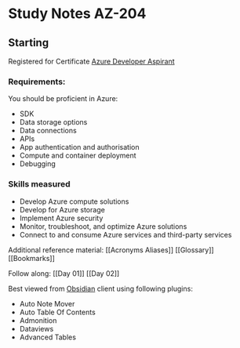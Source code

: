# Study Notes AZ-204

## Starting

Registered for Certificate  [Azure Developer Aspirant](https://learn.microsoft.com/en-us/credentials/certifications/azure-developer/?practice-assessment-type=certification)

### Requirements:

You should be proficient in Azure:

- SDK
- Data storage options
- Data connections
- APIs
- App authentication and authorisation
- Compute and container deployment
- Debugging
### Skills measured

- Develop Azure compute solutions
- Develop for Azure storage
- Implement Azure security
- Monitor, troubleshoot, and optimize Azure solutions
- Connect to and consume Azure services and third-party services

Additional reference material:
[[Acronyms Aliases]]
[[Glossary]]
[[Bookmarks]]

Follow along:
[[Day 01]]
[[Day 02]]


Best viewed from [Obsidian](https://help.obsidian.md/Getting+started/Download+and+install+Obsidian) client using following plugins:
- Auto Note Mover
- Auto Table Of Contents
- Admonition
- Dataviews
- Advanced Tables









